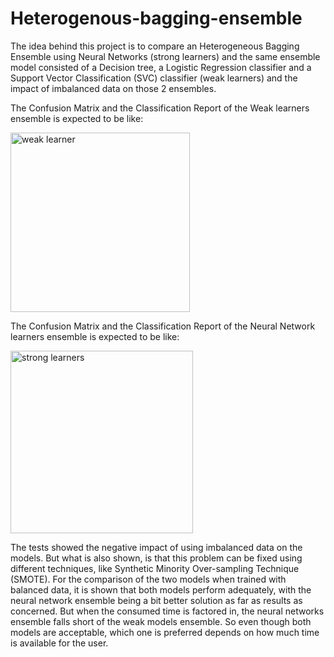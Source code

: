 # Heterogenous-bagging-ensemble

The idea behind this project is to compare an Heterogeneous Bagging Ensemble using Neural Networks (strong learners) and the same ensemble model consisted of a Decision tree, a Logistic Regression classifier and a Support Vector Classification (SVC) classifier (weak learners) and the impact of imbalanced data on those 2 ensembles.

The Confusion Matrix and the Classification Report of the Weak learners ensemble is expected to be like:

<img width="287" alt="weak learner" src="https://user-images.githubusercontent.com/108266112/191858792-759d0533-b711-40e5-83e5-00293c481a1b.png">

The Confusion Matrix and the Classification Report of the Neural Network learners ensemble is expected to be like:

<img width="292" alt="strong learners" src="https://user-images.githubusercontent.com/108266112/191858918-7ad48e33-28ce-47b8-b5b0-5f530ea12966.png">

The tests showed the negative impact of using imbalanced data on the models. But what is also shown, is that this problem can be fixed using different techniques, like Synthetic Minority Over-sampling Technique (SMOTE). For the comparison of the two models when trained with balanced data, it is shown that both models perform adequately, with the neural network ensemble being a bit better solution as far as results as concerned. But when the consumed time is factored in, the neural networks ensemble falls short of the weak models ensemble. So even though both models are acceptable, which one is preferred depends on how much time is available for the user.
